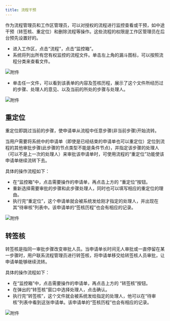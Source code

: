 ```yaml
---
title: 流程干预
---
```


作为流程管理员和工作区管理员，可以对授权的流程进行监控查看或干预，如中途干预（转签核、重定位）和删除流程等操作。这些流程的权限是工作区管理员在后台预先设置好的。

- 进入工作区，点击“流程”，点击“监控箱”。
- 系统将列出所有您有权监控的流程文件。单击左上角的漏斗图标，可以按照流程分类来查看文件。

![附件](assets/workflow/流程监控列表.png)

- 单击任一文件，可以看到该表单的内容及签核历程，展示了这个文件所经历过的步骤、处理人的意见、以及当前的所处的步骤与处理人。

![附件](assets/workflow/流程监控申请单.png)

## 重定位
重定位即跳过当前的步骤，使申请单从流程中任意步骤(非当前步骤)开始流转。

当用户需要将系统中的申请单（即使是已经结束的申请单也可以重定位）定位到流程的其他审批步骤(此步骤的节点类型不能是条件节点)，并指定该步骤的处理人（可以不是上一次的处理人）来审批该申请单时，可使用流程的“重定位”功能使该申请单继续流转下去。


具体的操作流程如下：
- 在“监控箱”中，点击需要操作的申请单，再点击上方的 “重定位”按钮。
- 重新选择需要审批的步骤和此步骤处理人，同时也可以填写相应的重定位的理由。
- 执行完“重定位”，这个申请单就会被系统发给刚才指定的处理人，并出现在其“待审核”列表中。该申请单的“签核历程”也会有相应的记录。

![附件](assets/workflow/重定位.png)

    
## 转签核

转签核是指同一审批步骤改变审批人员。当申请单长时间无人审批或一直停留在某一步骤时，用户联系流程管理员进行转签核，将申请单移交给转签核人员审批，让申请单能够继续流转。

具体的操作流程如下：

- 在“监控箱”中，点击需要操作的申请单，再点击上方的 “转签核”按钮。
- 在弹出的“转签核”窗口中选择处理人，点击确认。
- 执行完“转签核”，这个文件就会被系统发给指定的处理人，他可以在“待审核”列表中看到这张申请单。该申请单的“签核历程”也会有相应的记录。

![附件](assets/workflow/转签核.png)


